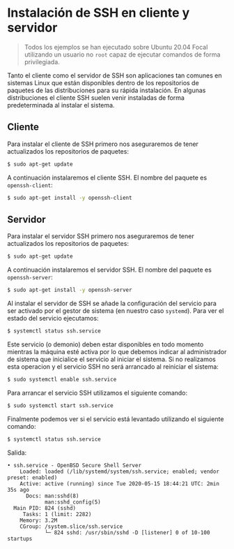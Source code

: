 # Instalación de SSH en cliente y servidor

> Todos los ejemplos se han ejecutado sobre Ubuntu 20.04 Focal utilizando un usuario no `root` capaz de ejecutar comandos de forma privilegiada.

Tanto el cliente como el servidor de SSH son aplicaciones tan comunes en sistemas Linux que están disponibles dentro de los repositorios de paquetes de las distribuciones para su rápida instalación. En algunas distribuciones el cliente SSH suelen venir instaladas de forma predeterminada al instalar el sistema.

## Cliente

Para instalar el cliente de SSH primero nos aseguraremos de tener actualizados los repositorios de paquetes:

```bash
$ sudo apt-get update
```

A continuación instalaremos el cliente SSH. El nombre del paquete es `openssh-client`:

```bash
$ sudo apt-get install -y openssh-client
```

## Servidor

Para instalar el servidor SSH primero nos aseguraremos de tener actualizados los repositorios de paquetes:

```bash
$ sudo apt-get update
```

A continuación instalaremos el servidor SSH. El nombre del paquete es `openssh-server`:

```bash
$ sudo apt-get install -y openssh-server
```

Al instalar el servidor de SSH se añade la configuración del servicio para ser activado por el gestor de sistema (en nuestro caso `systemd`). Para ver el estado del servicio ejecutamos:

```bash
$ systemctl status ssh.service
```

Este servicio (o demonio) deben estar disponibles en todo momento mientras la máquina esté activa por lo que debemos indicar al administrador de sistema que inicialice el servicio al iniciar el sistema. Si no realizamos esta operacion y el servicio SSH no será arrancado al reiniciar el sistema:

```bash
$ sudo systemctl enable ssh.service
```

Para arrancar el servicio SSH utilizamos el siguiente comando:

```bash
$ sudo systemctl start ssh.service
```

Finalmente podemos ver si el servicio está levantado utilizando el siguiente comando:

```bash
$ systemctl status ssh.service
```

Salida:

```
• ssh.service - OpenBSD Secure Shell Server
    Loaded: loaded (/lib/systemd/system/ssh.service; enabled; vendor preset: enabled)
    Active: active (running) since Tue 2020-05-15 18:44:21 UTC: 2min 35s ago
      Docs: man:sshd(8)
            man:sshd_config(5)
  Main PID: 824 (sshd)
     Tasks: 1 (limit: 2282)
    Memory: 3.2M
    CGroup: /system.slice/ssh.service
            └─ 824 sshd: /usr/sbin/sshd -D [listener] 0 of 10-100 startups
```
